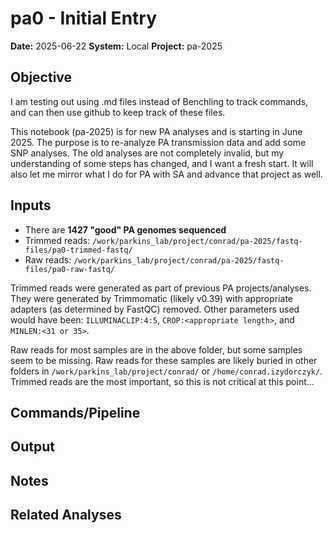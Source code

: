 # pa0 - Initial Entry

**Date:** 2025-06-22
**System:** Local
**Project:** pa-2025

## Objective

I am testing out using .md files instead of Benchling to track commands, and can then use github to keep track 
of these files.

This notebook (pa-2025) is for new PA analyses and is starting in June 2025. The purpose is to re-analyze PA 
transmission data and add some SNP analyses. The old analyses are not completely invalid, but my understanding 
of some steps has changed, and I want a fresh start. It will also let me mirror what I do for PA with SA and 
advance that project as well.

## Inputs

- There are **1427 "good" PA genomes sequenced**
- Trimmed reads: `/work/parkins_lab/project/conrad/pa-2025/fastq-files/pa0-trimmed-fastq/`
- Raw reads: `/work/parkins_lab/project/conrad/pa-2025/fastq-files/pa0-raw-fastq/`

Trimmed reads were generated as part of previous PA projects/analyses. They were generated by Trimmomatic 
(likely v0.39) with appropriate adapters (as determined by FastQC) removed. Other parameters used would have 
been: `ILLUMINACLIP:4:5`, `CROP:<appropriate length>`, and `MINLEN:<31 or 35>`.

Raw reads for most samples are in the above folder, but some samples seem to be missing. Raw reads for these 
samples are likely buried in other folders in `/work/parkins_lab/project/conrad/` or `/home/conrad.izydorczyk/`. 
Trimmed reads are the most important, so this is not critical at this point...

## Commands/Pipeline

## Output

## Notes

## Related Analyses
